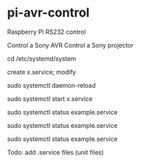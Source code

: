 # pi-avr-control
Raspberry PI RS232 control 

Control a Sony AVR
Control a Sony projector



cd /etc/systemd/system

create x.service; modify

sudo systemctl daemon-reload

sudo systemctl start x.service

sudo systemctl status example.service

sudo systemctl status example.service

sudo systemctl status example.service

Todo: add .service files (unit files)
